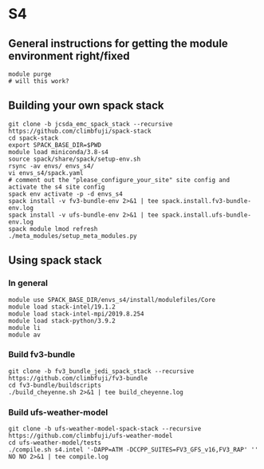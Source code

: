# S4
## General instructions for getting the module environment right/fixed
```
module purge
# will this work?
```

## Building your own spack stack
```
git clone -b jcsda_emc_spack_stack --recursive https://github.com/climbfuji/spack-stack
cd spack-stack
export SPACK_BASE_DIR=$PWD
module load miniconda/3.8-s4
source spack/share/spack/setup-env.sh
rsync -av envs/ envs_s4/
vi envs_s4/spack.yaml
# comment out the "please_configure_your_site" site config and activate the s4 site config
spack env activate -p -d envs_s4
spack install -v fv3-bundle-env 2>&1 | tee spack.install.fv3-bundle-env.log
spack install -v ufs-bundle-env 2>&1 | tee spack.install.ufs-bundle-env.log
spack module lmod refresh
./meta_modules/setup_meta_modules.py
```

## Using spack stack
### In general
```
module use SPACK_BASE_DIR/envs_s4/install/modulefiles/Core
module load stack-intel/19.1.2
module load stack-intel-mpi/2019.8.254
module load stack-python/3.9.2
module li
module av
```

### Build fv3-bundle
```
git clone -b fv3_bundle_jedi_spack_stack --recursive https://github.com/climbfuji/fv3-bundle
cd fv3-bundle/buildscripts
./build_cheyenne.sh 2>&1 | tee build_cheyenne.log
```

### Build ufs-weather-model
```
git clone -b ufs-weather-model-spack-stack --recursive https://github.com/climbfuji/ufs-weather-model
cd ufs-weather-model/tests
./compile.sh s4.intel '-DAPP=ATM -DCCPP_SUITES=FV3_GFS_v16,FV3_RAP' '' NO NO 2>&1 | tee compile.log
```
